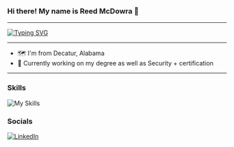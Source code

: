 ### Hi there! My name is Reed McDowra 👋

-----------------------------------------------------
[![Typing SVG](https://readme-typing-svg.demolab.com/?lines=Future+IT+Specalist;Lover+of+learning+new+technology;Unix+Enjoyer)](https://git.io/typing-svg)

---
- 🗺️ I'm from Decatur, Alabama
- 🧠 Currently working on my degree as well as Security + certification

---

### Skills 

![My Skills](https://skillicons.dev/icons?i=linux,js,html,css,bootstrap,eclipse,github,python,jquery,java,powershell,vscode,mongo,mysql )

### Socials
[![LinkedIn](https://skillicons.dev/icons?i=linkedin)](www.linkedin.com/in/reed-mcdowra-1597072a0)
